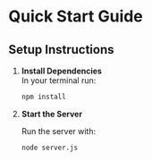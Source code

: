 # Quick Start Guide

## Setup Instructions

1. **Install Dependencies**  
   In your terminal run:
   ```bash
   npm install
   ```
2. **Start the Server**

    Run the server with:
    ```bash
    node server.js
    ```
